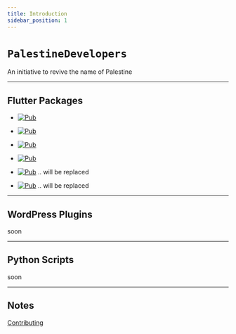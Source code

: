 ```yaml
---
title: Introduction
sidebar_position: 1
---
```


# **`PalestineDevelopers`**

An initiative to revive the name of Palestine

---

## Flutter Packages

* [![Pub](https://img.shields.io/badge/Palestine%20Connection-pub-blue)](https://pub.dev/packages/palestine_connection)

* [![Pub](https://img.shields.io/badge/Palestine%20First%20Run-pub-blue)](https://pub.dev/packages/palestine_first_run)

* [![Pub](https://img.shields.io/badge/Palestine%20Trusted%20Device-pub-blue)](https://pub.dev/packages/palestine_trusted_device)

* [![Pub](https://img.shields.io/badge/Palestine%20Trusted%20Device-pub-blue)](https://pub.dev/packages/palestine_console)

* [![Pub](https://img.shields.io/badge/localize%20and%20translate-pub-blue)](https://pub.dev/packages/localize_and_translate) .. will be replaced

* [![Pub](https://img.shields.io/badge/Flutter%20Hex%20Color-pub-blue)](https://pub.dev/packages/flutter_hex_color) .. will be replaced

---

## WordPress Plugins

soon

---

## Python Scripts

soon

---

## Notes

[Contributing](CONTRIBUTING.md)
